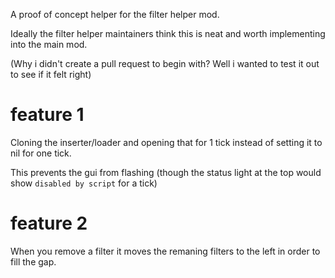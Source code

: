 A proof of concept helper for the filter helper mod.

Ideally the filter helper maintainers think this is neat and worth implementing into the main mod.

(Why i didn't create a pull request to begin with? Well i wanted to test it out to see if it felt right)

# feature 1

Cloning the inserter/loader and opening that for 1 tick instead of setting it to nil for one tick.

This prevents the gui from flashing (though the status light at the top would show `disabled by script` for a tick)

# feature 2

When you remove a filter it moves the remaning filters to the left in order to fill the gap.
